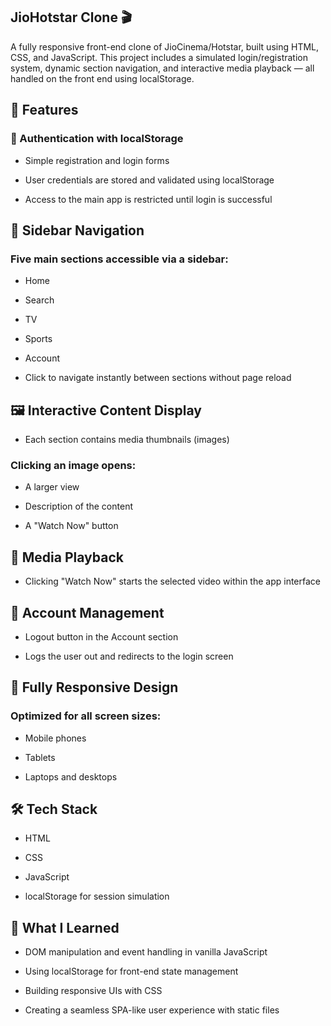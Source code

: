 ## JioHotstar Clone 🎬
A fully responsive front-end clone of JioCinema/Hotstar, built using HTML, CSS, and JavaScript. This project includes a simulated login/registration system, dynamic section navigation, and interactive media playback — all handled on the front end using localStorage.

## 🚀 Features
### 🔐 Authentication with localStorage
- Simple registration and login forms

- User credentials are stored and validated using localStorage

 - Access to the main app is restricted until login is successful

## 📂 Sidebar Navigation
### Five main sections accessible via a sidebar:

- Home

- Search

- TV

- Sports

- Account

- Click to navigate instantly between sections without page reload

## 🖼️ Interactive Content Display
- Each section contains media thumbnails (images)

### Clicking an image opens:

- A larger view

- Description of the content

- A "Watch Now" button

## 🎥 Media Playback
- Clicking "Watch Now" starts the selected video within the app interface

## 👤 Account Management
- Logout button in the Account section

- Logs the user out and redirects to the login screen

## 📱 Fully Responsive Design
### Optimized for all screen sizes:

- Mobile phones

- Tablets

- Laptops and desktops

## 🛠️ Tech Stack
- HTML

- CSS

- JavaScript 

- localStorage for session simulation

## 🧠 What I Learned
- DOM manipulation and event handling in vanilla JavaScript

- Using localStorage for front-end state management

- Building responsive UIs with CSS

- Creating a seamless SPA-like user experience with static files
